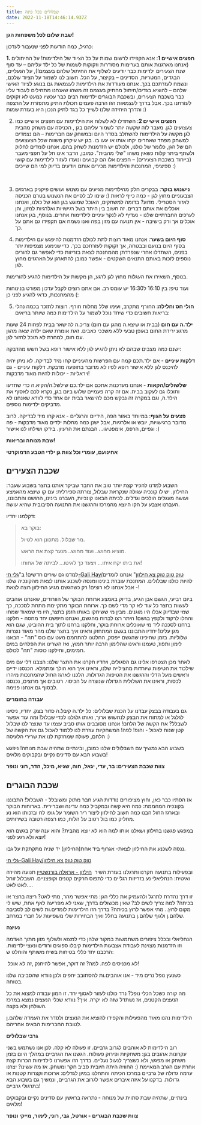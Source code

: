 ```yaml
---
title: שבלולים בכל פינה
date: 2022-11-18T14:46:14.937Z
---
```

**שבת שלום לכל משפחות הגן!**

כרגיל, כמה הודעות לפני שנעבור לעדכון:

**1. חפצים אישיים 1**: אנא הקפידו לרשום שמות על כל הציוד של הילדימות! על החיתולים (אנחנו מארגנות אותם בערימות מסודרות וזקוקות לשמות של כל ילד עליהם – עד סוף שנת הצעירים ילדימות כבר יודעים לשלוף את החיתול שלהם בעצמם!), על הנעליים, הבגדים, המטריות, הסדינים – בקיצור, על הכל. חשוב לנו לשמור על הציוד שלכם, ונשמח לעזרתכם בכך. אנחנו מעודדות את הילדימות לעצמאות גם בנוגע לציוד האישי שלהם – להוציא בגדים/חיתול מהתיק בעצמם זה משהו שאנחנו מתחילים לעבוד עליו כבר בשכבת הצעירים, ובשכבת הבוגרים ילדימות רבים כבר עכשיו כמעט לא זקוקים לעזרתנו בכך. אבל בדרך לעצמאות הזו הרבה פעמים תכולת התיק מתפזרת על הרצפה והדרך היחידה שלנו לשייך כל בגד לתיק הנכון היא בעזרת שמות :)

2. **חפצים אישיים 2**: השתדלו לא לשלוח את הילדימות עם חפצים אישיים כמו צעצועים לגן. מעבר לזה שקשה יותר לשמור עליהם בגן , הכניסה עם משחק מהבית לגן מקשה על הילדימות להשתלב בסדר היום ובמשחק עם חברימות – הם נצמדים למשחק מפחד שאחרים יקחו אותו או יגעו בו. בגן יש עיקרון משווה שכל הצעצועים הם של הגן, כלומר של כולנו, ולכולם יש הזדמנות לשחק בהם. אנחנו לומדים לחלוק ולשתף ביתר קלות כשאין משהו "שלי מהבית". כמובן, הדבר אינו חל על חפצי מעבר (בייחוד בשכבת הצעירים) – חפצים אלו הם קבועים ונועדו לעזור לילדימות עם קושי ספיציפי, המחנכות והילדימות מכירים אותם ויודעים בדיוק למי הם שייכים :)

 

3. **נישנוש בוקר**: בבקרים חלק מהילדימות מגיעים עם נשנוש ועושים פיקניק בארגזים הצבעוניים מחוץ לגן - כמה כייף לראות (: שימו לב לסיים את הנשנוש בטרם הכניסה לאזור הסטרילי. מדוע? בדומה למשחקים, האוכל שמוגש בגן הוא של כולנו, ואנחנו אוכלים את אותם דברים. זה חשוב בין היתר בשל רגישויות ואלרגיות למזון, והן לערכים החברתיים שלנו - נעדיף לא לנקר עיניים לילדימות אחרים. בנוסף, בגן אנחנו אוכלים אך ורק בישיבה - אין תנועה עם מזון בפה ואנו נשמח אם תקפידו גם אתם על כך.

4. **סוף היום בשער**: אנחנו מאוד רוצות לתת לכולם הזדמנות להיפגש עם הילדימות בסוף היום בנועם ובבטחה, אך זקוקות לעזרתכם בכך. כדי שנימנע מצפיפות יתר בפנים, השתדלו אחרי שנפרדתן מהמחנכת לצאת בזריזות כדי לאפשר גם להורים נוספים לזכות באותם התנאים השקטים - אפשר כמובן להתארגן על הארגזים מחוץ לגן.

בנוסף, השאירו את העגלות מחוץ לגן לרגע, הן מקשות על הילדימות להגיע להורימות.

ועוד טיפ: בין 16:10 ל16:30 יש עומס רב. אם אתם רוצים לקבל עדכון מפורט בנינוחות מהמחנכות, כדאי להגיע לפני כן (:

5. **חולי חס וחלילה**: החורף מתקרב, ועימו שלל מחלות חורף. רוצות לתזכר בכמה נהלי בריאות חשובים כדי שיחד נוכל לשמור על הילדימות כמה שיותר בריאים:

**ילד.ה עם חום** (בבית או שיצא.ה מהגן עם חום) צריכ.ה להישאר בבית לפחות 24 שעות מרגע ירידת החום באופן טבעי ללא משככי כאבים. זאת אומרת שאם ילדה יצאה מהגן עם חום, למחרת לא תוכל לחזור לגן.

ישנם כמה מצבים שבהם לא ניתן להגיע לגן ללא אישור רופא בשל חשש מהדבקה:

**דלקות עיניים** - אם ילד.תכם קמה עם הפרשות מהעיניים קחו מיד לבדיקה. לא ניתן יהיה להיכנס לגן ללא אישור רופא לפיו לא מדובר בתופעה מדבקת. דלקות עיניים - גם ויראליות - יכולות להיות מאוד מדבקות!

**שלשולים/הקאות** - אנחנו מעדכנות אתכם אם ילד.כם שילשל.ה/הקיא.ה כדי שתדעו ותוכלו גם לעקוב בבית. אם זה קרה פעמיים שלוש ביום בגן, נקרא לכם לאסוף את הילד.ה, וגם במקרה זה נבקש מכם להישאר בבית יום אחד כדי לוודא שאנחנו לא מדביקים ילדימות נוספים.

**פצעים על הגוף**: במיוחד באזור הפה, הידיים והרגליים - אנא קחו מיד לבדיקה. לרוב מדובר ברגישויות, יובש או אלרגיות, אבל ישנן כמה מחלות ילדים מאוד מדבקות - פה וגפיים, הרפס, אימפטיגו… הבנתם את הרעיון. בידקו ושילחו לנו אישור :)

**שבת מנוחה ובריאות!**

**אחינועם, עומרי וכל צוות גן ילדי הטבע הדמוקרטי**

## **שכבת הצעירים**

השבוע למדנו להכיר קצת יותר טוב את החבר שביקר אותנו בחצר בשבוע שעבר: החילזון. יש לו קונכיה עגולה שנקראת שבלול, צורתה ספירלית: עם קו שיוצא מהאמצע ועושה מעגלים הולכים וגדלים. לכיתה הבאנו קונכיות, העברנו בינינו, הרגשנו והתבוננו, העברנו אצבע על הקו היוצא מהמרכז והרגשנו את התנועה הסיבובית שהיא עושה.

דקלמנו יחדיו:

> בוקר בא:
>
> מר שבלול. מתכונן הוא לטיול.
>
> מוציא מחוש.. ועוד מחוש.. מנער קצת את הראש.
>
> את ביתו יקח איתו... ויצעד כך לאיטו... לביתה של אחותו!

למדנו גם שירים חדשים! ב"[גלי חי-Gali Hay/טוק טוק טוק צא חילזון](https://youtu.be/lUDJ9FzyyP4)" אנחנו לומדים להיות כולנו שבלולים. המחנכת עוברת בינינו ומנסה לשכנע אותנו לצאת מהקונכיה שלנו - אבל אנחנו לא רוצים! רק כשהגשם מגיע החילזון רוצה לצאת!

ביום רביעי, הגשם אכן הגיע, בדיוק באמצע ארוחת הבוקר של הוורודים, שאנחנו אוהבים לעשות בחצר כל עוד לא קר מדי לשם כך. ארוחת הבוקר מתקיימת מתחת לסככה, כך שמי שבדיוק אכלו היו מוגנים. מבין מי ששיחקו באותו הזמן בחצר, היו מי שמאוד שמחו והחלו לרקוד ולקפץ בגשם! היתר רצו לברוח מהגשם, ואנחנו חיפשנו יחד מחסה - חלקנו ברחנו לסככה ליד מי שאוכלים ארוחת בוקר, וחלקנו ברחנו לתוך בית ההוביט, שגם הוא מגן עלינו! יחדיו התבוננו בגשם המתחזק וראינו איך בחצר שלנו מהר מאוד נוצרות שלוליות. בזמן שחיכינו שהגשם ייפסק, החלטנו להתחמם מעט עם כוס "תה" - הבאנו לימון ותפוז, טעמנו וראינו שהלימון הרבה יותר חמוץ, ואז השרינו את הפלחים במים חמימים, וחילקנו כוסות "תה" לכולם.

לאחר מכן הצטרפו אלינו גם הסגולים, ויחדיו חקרנו את החצר שלנו: הצבנו דלי עם מים שילכוד את הטיפות שיורדות מהצילייה שלנו, וראינו איך הוא הולך ומתמלא. הכנסנו ידיים וראשים מעל הדלי והרגשנו את הטיפות הגדולות. הלכנו לארגז החול שהמחנכות מיהרו לכסות, וראינו את השלולית הגדולה שנוצרה על הכיסוי. רטובים אך מרוצים, נכנסנו לבסוף גם אנחנו פנימה.

**עבודה בחומרים**

גם בעבודה בבצק עבדנו על הכנת שבלולים: כל ילד.ה קיבל.ה כדור בצק. יחדיו, ניסינו לגלגל או למתוח את הבצק לנחשוש ארוך, ואותו גלגלנו לכדי שבלול! ומה עוד אפשר לשבלל? את הקשה של הלחם! אנחנו מסובבים אותו סביב עצמו עד שנוצר לנו שבלול קטן שנוח לאכול - והופ! לפה! המשחקיות עוזרת לנו ללמוד לאכול גם את הקשה של הלחם, פעולה שמחזקת לנו את שרירי הלעיסה :)

בשבוע הבא נמשיך עם השבלולים שלנו כמובן, ובינתיים שתהיה שבת מנוחה! ניפגש בשבוע הבא עם סדינים נקיים ובקבוקים מלאים!

**צוות שכבת הצעירים: בר, עדי, יגאל, חוה, שגיא, מיכל, הדר, רוני ונופר**

## **שכבת הבוגרים**

אז הסתיו כבר כאן, וחוץ מציפורים נודדות הגיע חבר מתוק ומשובלל - השבלול! התבוננו בקונכיה המהממת: כמה היא קשה ובמקביל כמה עדינה ושברירית. בארוחות הבוקר ובארגז החול הבנו כמה חשוב לחילזון ליצור ריר השומר על גופו לח ובזכותו הוא נע מחליק כמו בול רטוב על הלוח, כמו רצפה רטובה בשירותים.

במפגש פגשנו בחילזון ושאלנו אותו למה הוא לא יוצא מהבית? והוא ענה שרק בגשם הוא יוצא ולא רגע לפני!

ננסה לשכנע את החילזון לצאת- אגרוף ביד אחת(החילזון) יד שניה מתקתקת על גבו.

[גלי חי-Gali Hay/טוק טוק טוק צא חילזון](https://youtu.be/lUDJ9FzyyP4)

ובפעילות בתנועה חקרנו ותרגלנו בעזרת השיר  [חילזון - אראלה בורנשטיין](https://youtu.be/VRf9RZa-HRI) תנועה מהירה ואיטית: הנחליאלי נע בזריזות רגליים כדי לתפוס חרקים קטנים וקופצניים. השבלול זוחל לאט לאט…. 

זו דרך נהדרת לתרגל ולהעמיק את כללי הגן: מתי אפשר מהר, מתי לאט? ריצה בחצר או בכיתה? למה צריך לשים לב? שאין מכשולים בדרך, שאני לא מפריעה לאף אחת, שיש לי מקום לרוץ.. מתי אפשר לרוץ בכיתה? בדרך הזו הילדימות לומדים.ות לשים לב לסביבה שלהם.ן ולגוף שלהם.ן בתנועה בחלל ואיך הבחירות שלי משפיעות על חברי במרחב.

**נעיצה**

הנחליאלי ובכלל ציפורים משתמשות במקור שלהן כדי למצוא ולשלוף מזון מתוך האדמה וזו הזדמנות מצוינת לעבודת אצבעות הילדימות קיבלו ספוגים ורודים ונעצי ילדימות. הרכבנו יחד כללי בטיחות בשיח משותף והוחלט ש:

 לא מכניסים לפה. למה? זה דוקר, אפשר להיחנק ,זה לא אוכל! 

כשנעץ נופל נרים מיד - אנו אוהבים.ות להסתובב יחפים ולכן נוודא שהסביבה שלנו בטוחה.

מה קורה כשכל הכלי נופל? נרד כולנו לעזור לאסוף יחד. זו המון עבודה למצוא את כל הנעצים הקטנים, אז נשתדל שזה לא יקרה. איך? נוודא שכלי הנעצים נמצא במרכז השולחן ולא בקצה.

הילדימות נהנו מאוד מהפעילות והקפידו להוציא את הנעצים ולסדר את העמדה שלהם.ן לטובת החברימות הבאים אחריהם.

**גרבי שבלולים**

רוב הילדימות לא אוהבים לגרוב גרביים. זו פעולה לא קלה. לכן אנו נשתמש בשני עקרונות אהובים בגן: משחקיות ופירוק פעולות. הגשנו את הגרביים במהלך היום בזמן משחק או מפגש, ולא כשצריך לנעול נעליים. בדרך הזו אפשרנו לילדימות הכרות קצת אחרת עם הגרב המאיימת (: החוויה היתה חיובית סביב חקר ומשחק. אז מה עשינו? יצרנו ערמה גדולה של גרביים במרכז הכיתה והתחלנו במיון לגדלים: ארוכות וקצרות קטנות או גדולות. בדקנו על איזה איברים אפשר לגרוב את הגרביים, ונמשיך גם בשבוע הבא בתרגולי גרביים!

בינתיים, שתהיה שבת סתוית של מנוחה - נתראה בראשון עם סדינים נקיים ובקבוקים מלאים!

**צוות שכבת הבוגרים - אורטל, גבי, רוני, לימור, מייקי ונופר**